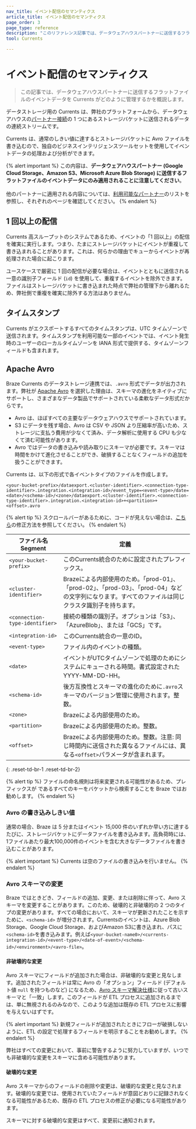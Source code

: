 ```yaml
---
nav_title: イベント配信のセマンティクス
article_title: イベント配信のセマンティクス
page_order: 3
page_type: reference
description: "このリファレンス記事では、データウェアハウスパートナーに送信するフラットファイルのイベントデータを Currents がどのように管理するかを概説します。"
tool: Currents

---
```


# イベント配信のセマンティクス

> この記事では、データウェアハウスパートナーに送信するフラットファイルのイベントデータを Currents がどのように管理するかを概説します。

データストレージ用の Currents は、弊社のプラットフォームから、データウェアハウスの[パートナー接続]({{site.baseurl}}/user_guide/data_and_analytics/braze_currents/available_partners/)の 1 つにあるストレージバケットに送信されるデータの連続ストリームです。

Currents は、通常のしきい値に達するとストレージバケットに Avro ファイルを書き込むので、独自のビジネスインテリジェンスツールセットを使用してイベントデータの処理および分析ができます。

{% alert important %}
この内容は、**データウェアハウスパートナー (Google Cloud Storage、Amazon S3、Microsoft Azure Blob Storage) に送信するフラットファイルのイベントデータにのみ適用されることに注意してください**。<br><br>他のパートナーに適用される内容については、[利用可能なパートナー]({{site.baseurl}}/user_guide/data_and_analytics/braze_currents/available_partners/)のリストを参照し、それぞれのページを確認してください。
{% endalert %}


## 1 回以上の配信

Currents 高スループットのシステムであるため、イベントの「1 回以上」の配信を確実に実行します。つまり、たまにストレージバケットにイベントが重複して書き込まれることがあります。これは、何らかの理由でキューからイベントが再処理された場合に起こります。

ユースケースで厳密に 1 回の配信が必要な場合は、イベントとともに送信される一意の識別子フィールド (`id`) を使用して、重複するイベントを除外できます。ファイルはストレージバケットに書き込まれた時点で弊社の管理下から離れるため、弊社側で重複を確実に除外する方法はありません。

## タイムスタンプ

Currents がエクスポートするすべてのタイムスタンプは、UTC タイムゾーンで送信されます。タイムスタンプを利用可能な一部のイベントでは、イベント発生時のユーザーのローカルタイムゾーンを IANA 形式で提供する、タイムゾーンフィールドも含まれます。

## Apache Avro

Braze Currents のデータストレージ連携では、`.avro` 形式でデータが出力されます。弊社が [Apache Avro](https://avro.apache.org/) を選択した理由は、スキーマの進化をネイティブにサポートし、さまざまなデータ製品でサポートされている柔軟なデータ形式だからです。 

- Avro は、ほぼすべての主要なデータウェアハウスでサポートされています。
- S3 にデータを残す場合、Avro は CSV や JSON より圧縮率が高いため、ストレージに支払う費用が少なくて済み、データ解析に使用する CPU も少なくて済む可能性があります。
- Avro ではデータの書き込みや読み取りにスキーマが必要です。スキーマは時間をかけて進化させることができ、破損することなくフィールドの追加を扱うことができます。

Currents は、以下の形式で各イベントタイプのファイルを作成します。

```
<your-bucket-prefix>/dataexport.<cluster-identifier>.<connection-type-identifier>.integration.<integration-id>/event_type=<event-type>/date=<date>/<schema-id>/<zone>/dataexport.<cluster-identifier>.<connection-type-identifier>.integration.<integration-id>+<partition>+<offset>.avro
```

{% alert tip %}
スクロールバーがあるために、コードが見えない場合は、[こちら]({{site.baseurl}}/help/help_articles/docs/scroll_bar_overlap/)の修正方法を参照してください。
{% endalert %}

|ファイル名 Segment |定義|
|---|---|
| `<your-bucket-prefix>` | このCurrents統合のために設定されたプレフィックス。 |
| `<cluster-identifier>` | Brazeによる内部使用のため。「prod-01」、「prod-02」、「prod-03」、「prod-04」などの文字列になります。すべてのファイルは同じクラスタ識別子を持ちます。|
| `<connection-type-identifier>` | 接続の種類の識別子。オプションは「S3」、「AzureBlob」、または「GCS」です。 |
| `<integration-id>` | このCurrents統合の一意のID。 |
| `<event-type>` | ファイル内のイベントの種類。 |
| `<date>` | イベントがUTCタイムゾーンで処理のためにシステムにキューされる時間。書式設定された YYYY-MM-DD-HH。 |
| `<schema-id>` | 後方互換性とスキーマの進化のために`.avro`スキーマのバージョン管理に使用されます。整数。 |
| `<zone>` | Brazeによる内部使用のため。 |
| `<partition>` | Brazeによる内部使用のため。整数。 |
| `<offset>`| Brazeによる内部使用のため。整数。注意: 同じ時間内に送信された異なるファイルには、異なる`<offset>`パラメータが含まれます。 |
{: .reset-td-br-1 .reset-td-br-2}

{% alert tip %}
ファイルの命名規則は将来変更される可能性があるため、プレフィックスが <your-bucket-prefix> であるすべてのキーをバケットから検索することを Braze ではお勧めします。
{% endalert %}

### Avro の書き込みしきい値

通常の場合、Braze は 5 分またはイベント 15,000 件のいずれか早い方に達するたびに、ストレージバケットにデータファイルを書き込みます。高負荷時には、1ファイルあたり最大100,000件のイベントを含む大きなデータファイルを書き込むことがあります。

{% alert important %}
Currents は空のファイルの書き込みを行いません。
{% endalert %}

### Avro スキーマの変更

Braze ではときどき、フィールドの追加、変更、または削除に伴って、Avro スキーマを変更することがあります。このため、破壊的と非破壊的の 2 つのタイプの変更があります。すべての場合において、スキーマが更新されたことを示すために、`<schema-id>` が増分されます。Currentsのイベントは、Azure Blob Storage、Google Cloud Storage、およびAmazon S3に書き込まれ、パスに`<schema-id>`を書き込みます。例えば`<your-bucket-name0>/<currents-integration-id>/<event-type>/<date-of-event>/<schema-id>/<environment>/<avro-file>`。

#### 非破壊的な変更

Avro スキーマにフィールドが追加された場合は、非破壊的な変更と見なします。追加されたフィールドは常に Avro の「オプション」フィールド (デフォルト値 `null` を持つものなど) になるため、[Avro スキーマ解決仕様](http://avro.apache.org/docs/current/spec.html#schema+resolution)に従って古いスキーマと「一致」します。このフィールドが ETL プロセスに追加されるまでは、単に無視されるのみなので、このような追加は既存の ETL プロセスに影響を与えないはずです。 

{% alert important %}
新規フィールドが追加されたときにフローが破損しないように、ETL の設定で処理するフィールドを明示することをお勧めします。
{% endalert %}

弊社はすべての変更において、事前に警告するように努力していますが、いつでも非破壊的な変更をスキーマに含める可能性があります。

#### 破壊的な変更

Avro スキーマからのフィールドの削除や変更は、破壊的な変更と見なされます。破壊的な変更では、使用されていたフィールドが意図どおりに記録されなくなる可能性があるため、既存の ETL プロセスの修正が必要になる可能性があります。

スキーマに対する破壊的な変更はすべて、変更前に通知されます。
